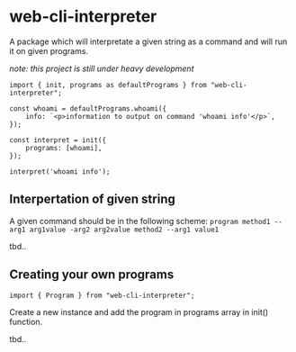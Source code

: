 # web-cli-interpreter

A package which will interpretate a given string as a command and will run it on given programs.

_note: this project is still under heavy development_

```
import { init, programs as defaultPrograms } from "web-cli-interpreter";

const whoami = defaultPrograms.whoami({
    info: `<p>information to output on command 'whoami info'</p>`,
});

const interpret = init({
    programs: [whoami],
});

interpret('whoami info');

```

## Interpertation of given string
A given command should be in the following scheme:
`program method1 --arg1 arg1value -arg2 arg2value method2 --arg1 value1`

tbd..

## Creating your own programs
`import { Program } from "web-cli-interpreter";`

Create a new instance and add the program in programs array in init() function.

tbd..
